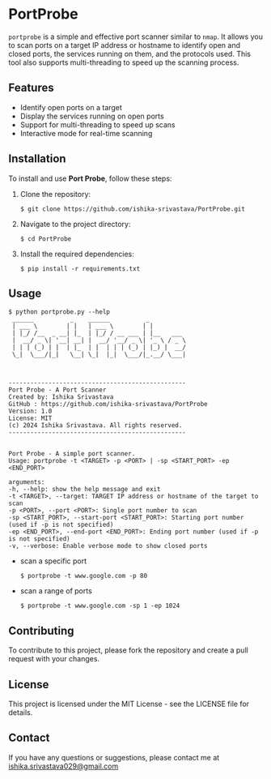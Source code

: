 # PortProbe

`portprobe` is a simple and effective port scanner similar to `nmap`. It allows you to scan ports on a target IP address or hostname to identify open and closed ports, the services running on them, and the protocols used. This tool also supports multi-threading to speed up the scanning process.

## Features

- Identify open ports on a target
- Display the services running on open ports
- Support for multi-threading to speed up scans
- Interactive mode for real-time scanning

## Installation

To install and use **Port Probe**, follow these steps:

1. Clone the repository:
   ```
   $ git clone https://github.com/ishika-srivastava/PortProbe.git
   ```
2. Navigate to the project directory:
   ```
   $ cd PortProbe
   ```
3. Install the required dependencies:
   ```
   $ pip install -r requirements.txt
   ```
   
## Usage
  ```
  $ python portprobe.py --help
   ______          _    ______          _
   | ___ \        | |   | ___ \        | |
   | |_/ /__  _ __| |_  | |_/ / __ ___ | |__   ___
   |  __/ _ \| '__| __| |  __/ '__/ _ \| '_ \ / _ \
   | | | (_) | |  | |_  | |  | | | (_) | |_) |  __/
   \_|  \___/|_|   \__| \_|  |_|  \___/|_.__/ \___|



  -------------------------------------------------
  Port Probe - A Port Scanner
  Created by: Ishika Srivastava
  GitHub : https://github.com/ishika-srivastava/PortProbe
  Version: 1.0
  License: MIT
  (c) 2024 Ishika Srivastava. All rights reserved.
  -------------------------------------------------


  Port Probe - A simple port scanner.
  Usage: portprobe -t <TARGET> -p <PORT> | -sp <START_PORT> -ep <END_PORT>

  arguments:
  -h, --help: show the help message and exit
  -t <TARGET>, --target: TARGET IP address or hostname of the target to scan
  -p <PORT>, --port <PORT>: Single port number to scan
  -sp <START_PORT>, --start-port <START_PORT>: Starting port number (used if -p is not specified)
  -ep <END_PORT>, --end-port <END_PORT>: Ending port number (used if -p is not specified)
  -v, --verbose: Enable verbose mode to show closed ports
  ```
- scan a specific port
  ```
  $ portprobe -t www.google.com -p 80
  ```
- scan a range of ports
  ```
  $ portprobe -t www.google.com -sp 1 -ep 1024
  ```

## Contributing
To contribute to this project, please fork the repository and create a pull request with your changes.

## License
This project is licensed under the MIT License - see the LICENSE file for details.

## Contact
If you have any questions or suggestions, please contact me at ishika.srivastava029@gmail.com
